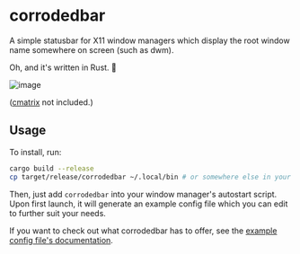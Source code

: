# corrodedbar

A simple statusbar for X11 window managers which display the root window name somewhere on screen (such as dwm).

Oh, and it's written in Rust. 🦀

![image](https://github.com/prochazkaml/corrodedbar/assets/41787099/0cb8c87a-3c4e-4781-99d3-a393a99eb284)

([cmatrix](https://github.com/abishekvashok/cmatrix) not included.)

## Usage

To install, run:

```bash
cargo build --release
cp target/release/corrodedbar ~/.local/bin # or somewhere else in your $PATH
```

Then, just add `corrodedbar` into your window manager's autostart script. Upon first launch, it will generate an example config file which you can edit to further suit your needs.

If you want to check out what corrodedbar has to offer, see the [example config file's documentation](https://github.com/prochazkaml/corrodedbar/blob/master/src/example.conf).

